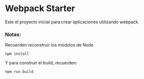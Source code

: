 # Webpack Starter

Este el proyecto inicial para crear aplicaciones utilizando webpack.

### Notas:
Recuerden reconstruir los módulos de Node
```
npm install
```
Y para construir el build, recuerden:
```
npm run build
```